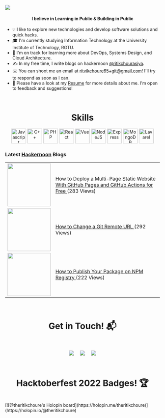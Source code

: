 <a href="http://eddiejaoude.io" target="_blank"><img src="https://user-images.githubusercontent.com/56495602/198199409-5df07f02-70ba-48cd-9a87-e050ccb8f8af.png" /></a>

<h4 align="center">I believe in Learning in Public & Building in Public</h4>

- 💡  I like to explore new technologies and develop software solutions and quick hacks.
- 🎓  I'm currently studying Information Technology at the University Institute of Technology, RGTU.
- 🌱  I'm on track for learning more about DevOps, Systems Design, and Cloud Architecture.
- ✍️  In my free time, I write blogs on hackernoon [@ritikchourasiya](https://hackernoon.com/u/ritikchourasiya).
- ✉️  You can shoot me an email at [ritvikchoure65+git@gmail.com](mailto:ritvikchoure65+git@gmail.com)! I'll try to respond as soon as I can.
- 📄  Please have a look at my [Resume](https://docs.google.com/document/d/1L5I_DXYwbhfapVYwmaMNbsD8HNNY5kk2nZJxvv2I0bk/edit?usp=drivesdk) for more details about me. I'm open to feedback and suggestions!

<Br>
  
<h1 align="center">Skills</h1>

<p align="center">
<a href="https://developer.mozilla.org/en-US/docs/Web/JavaScript" target="_blank" rel="noreferrer"><img src="https://pluspng.com/img-png/javascript-vector-png-javascript-vector-logo-600.png" width="48" height="48" alt="Javascript" /></a>
<a href="https://docs.microsoft.com/en-us/cpp/?view=msvc-170" target="_blank" rel="noreferrer"><img src="https://th.bing.com/th/id/OIP.Wn-6RvAR6ntK8SduZeMXkAHaIU?pid=ImgDet&w=911&h=1024&rs=1" width="48" height="48" alt="C++" /></a>
<a href="https://www.php.net/" target="_blank" rel="noreferrer"><img src="https://raw.githubusercontent.com/danielcranney/readme-generator/main/public/icons/skills/php-colored.svg" width="48" height="48" alt="PHP" /></a>
<a href="https://reactjs.org/" target="_blank" rel="noreferrer"><img src="https://raw.githubusercontent.com/danielcranney/readme-generator/main/public/icons/skills/react-colored.svg" width="48" height="48" alt="React" /></a>
<a href="https://vuejs.org/" target="_blank" rel="noreferrer"><img src="https://www.blizg.com/wp-content/uploads/2020/05/1200px-Vue.js_Logo_2.svg-768x666.png" width="48" height="48" alt="Vue" /></a>
<a href="https://nodejs.org/en/" target="_blank" rel="noreferrer"><img src="https://raw.githubusercontent.com/danielcranney/readme-generator/main/public/icons/skills/nodejs-colored.svg" width="48" height="48" alt="NodeJS" /></a>
<a href="https://expressjs.com/" target="_blank" rel="noreferrer"><img src="https://raw.githubusercontent.com/danielcranney/readme-generator/main/public/icons/skills/express-colored.svg" width="48" height="48" alt="Express" /></a>
<a href="https://www.mongodb.com/" target="_blank" rel="noreferrer"><img src="https://raw.githubusercontent.com/danielcranney/readme-generator/main/public/icons/skills/mongodb-colored.svg" width="48" height="48" alt="MongoDB" /></a>
<a href="https://laravel.com/" target="_blank" rel="noreferrer"><img src="https://raw.githubusercontent.com/danielcranney/readme-generator/main/public/icons/skills/laravel-colored.svg" width="48" height="48" alt="Lavarel" /></a>
</p>

### Latest [Hackernoon](https://hackernoon.com/) Blogs

<table>

<!-- First Row -->
<tr>
<td>
<a href="https://hackernoon.com/how-to-deploy-a-multi-page-static-website-with-github-pages-and-github-actions-for-free">
<img width="140px" src="https://hackernoon.com/_next/image?url=https%3A%2F%2Fcdn.hackernoon.com%2Fimages%2FwmX5pUAo8OZNJ7VwDt1DOfj0RT83-72p3jso.jpeg&w=1200&q=75">
</a>
</td>
<td>
<a href="https://hackernoon.com/how-to-deploy-a-multi-page-static-website-with-github-pages-and-github-actions-for-free">How to Deploy a Multi-Page Static Website With GitHub Pages and GitHub Actions for Free 
</a> (283 Views) <br>
</td>
</tr>

<!-- Second Row -->
<tr>
<td>
<a href="https://hackernoon.com/how-to-change-a-git-remote-url">
<img width="140px" src="https://hackernoon.com/_next/image?url=https%3A%2F%2Fcdn.hackernoon.com%2Fimages%2FwmX5pUAo8OZNJ7VwDt1DOfj0RT83-0q93j1d.jpeg&w=1200&q=75">
</a> 
</td>
<td>
<a href="https://hackernoon.com/how-to-change-a-git-remote-url">How to Change a Git Remote URL
</a> (292 Views) <br>
</td>
</tr>


<!-- Third Row -->
<tr>
<td>
<a href="https://hackernoon.com/how-to-publish-your-package-on-npm-registry">
<img width="140px" src="https://hackernoon.com/_next/image?url=https%3A%2F%2Fcdn.hackernoon.com%2Fimages%2FwmX5pUAo8OZNJ7VwDt1DOfj0RT83-ak93nt3.jpeg&w=1080&q=75">
</a>
</td>
<td>
<a href="https://hackernoon.com/how-to-publish-your-package-on-npm-registry">How to Publish Your Package on NPM Registry
</a> (222 Views) <br>
</td>
</tr>



</table>


<Br>
<h1 align="center">Get in Touch! 📬</h1>
<Br>
<p align="center">
<a href="https://www.linkedin.com/in/ritikchourasiya/" target="blank"><img align="center" src="https://img.shields.io/badge/Ritik Chourasiya-0077B5?style=for-the-badge&logo=linkedin&logoColor=white" /></a> &nbsp;&nbsp;&nbsp;  <a href="mailto:ritvikchoure65@gmail.com" target="blank"><img align="center" src="https://img.shields.io/badge/ritvikchoure65@gmail.com-D14836?style=for-the-badge&logo=gmail&logoColor=white" /></a>    &nbsp;&nbsp;&nbsp;       <a href="https://twitter.com/theritikchoure" target="blank"><img align="center" src="https://img.shields.io/badge/theritikchoure-1DA1F2?style=for-the-badge&logo=twitter&logoColor=white" /></a>
</p>
  
<Br>
<h1 align="center">Hacktoberfest 2022 Badges! 🏆</h1>
<Br>
[![@theritikchoure's Holopin board](https://holopin.me/theritikchoure)](https://holopin.io/@theritikchoure)
